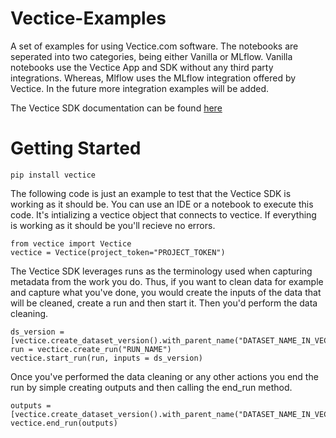 # Vectice-Examples
A set of examples for using Vectice.com software. The notebooks are seperated into two categories, being either Vanilla or MLflow. Vanilla notebooks use the Vectice App and SDK without any third party integrations. Whereas, Mlflow uses the MLflow integration offered by Vectice. In the future more integration examples will be added.

The Vectice SDK documentation can be found [here](https://storage.googleapis.com/sdk-documentation/sdk/index.html)

# Getting Started

```
pip install vectice
```
The following code is just an example to test that the Vectice SDK is working as it should be. You can use an IDE or a notebook to execute this code. It's intializing a vectice object that connects to vectice. If everything is working as it should be you'll recieve no errors. 
```python3
from vectice import Vectice
vectice = Vectice(project_token="PROJECT_TOKEN")
```
The Vectice SDK leverages runs as the terminology used when capturing metadata from the work you do. Thus, if you want to clean data for example and capture what you've done, you would create the inputs of the data that will be cleaned, create a run and then start it. Then you'd perform the data cleaning. 

```python3
ds_version = [vectice.create_dataset_version().with_parent_name("DATASET_NAME_IN_VECTICE_APP")]
run = vectice.create_run("RUN_NAME")
vectice.start_run(run, inputs = ds_version)
```
Once you've performed the data cleaning or any other actions you end the run by simple creating outputs and then calling the end_run method.
```python3
outputs = [vectice.create_dataset_version().with_parent_name("DATASET_NAME_IN_VECTICE_APP")]
vectice.end_run(outputs)
```
